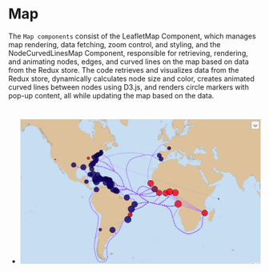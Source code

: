 # Map

The `Map components` consist of the LeafletMap Component, which manages map rendering, data fetching, zoom control, and styling, and the NodeCurvedLinesMap Component, responsible for retrieving, rendering, and animating nodes, edges, and curved lines on the map based on data from the Redux store. The code retrieves and visualizes data from the Redux store, dynamically calculates node size and color, creates animated curved lines between nodes using D3.js, and renders circle markers with pop-up content, all while updating the map based on the data.

#

- ![Map](../../../assets/map.png)
